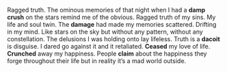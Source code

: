 
Ragged truth. 
The ominous memories of that night when I had a **damp crush** on the stars remind me of the obvious. Ragged truth of my sins. My life and soul twin. 
The **damage** had made my memories scattered. Drifting in my mind. Like stars on the sky but without any pattern, without any constellation. The delusions I was holding onto lay lifeless. Truth is a **dacoit** is disguise. I dared go against it and it retaliated. **Ceased** my love of life. **Crunched** away my happiness. 
People **claim** about the happiness they forge throughout their life but in reality it’s a mad world outside.
